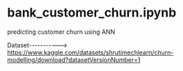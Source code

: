 # bank_customer_churn.ipynb
predicting customer churn using ANN


Dataset-----------> https://www.kaggle.com/datasets/shrutimechlearn/churn-modelling/download?datasetVersionNumber=1
